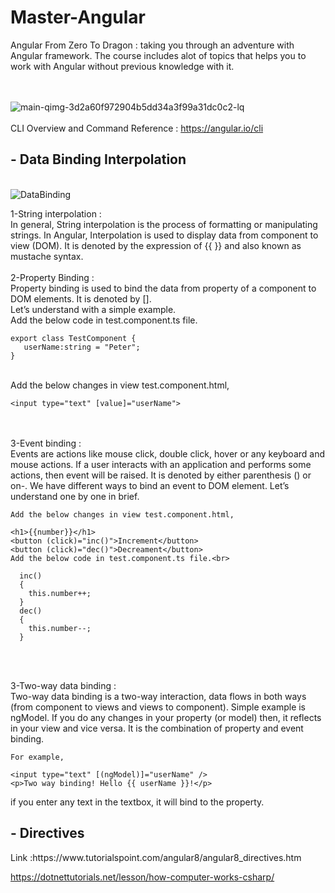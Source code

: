 # Master-Angular
Angular From Zero To Dragon : taking you through an adventure with Angular framework. The course includes alot of topics that helps you to work with Angular without previous knowledge with it.
<br>
<br>
<br>

![main-qimg-3d2a60f972904b5dd34a3f99a31dc0c2-lq](https://user-images.githubusercontent.com/43557035/207872097-f730899c-4247-401b-9744-ae372b2058ba.jpg)
<br>
<br>
 CLI Overview and Command Reference :
 https://angular.io/cli
<br>
<h2>- Data Binding Interpolation</h2>


<br>![DataBinding](https://user-images.githubusercontent.com/43557035/208134239-39db2556-76f8-43d1-b6a5-5ba6acf8b016.JPG)

1-String interpolation : <br>
In general, String interpolation is the process of formatting or manipulating strings. In Angular, Interpolation is used to display data from component to view (DOM). It is denoted by the expression of {{ }} and also known as mustache syntax.
<br>
<br>
2-Property Binding :<br>
Property binding is used to bind the data from property of a component to DOM elements. It is denoted by [].
<br>
Let’s understand with a simple example.<br>
Add the below code in test.component.ts file.<br>
```
export class TestComponent { 
   userName:string = "Peter"; 
}
```
<br>
Add the below changes in view test.component.html,
<br>

```
<input type="text" [value]="userName">

```
<br>
<br>
3-Event binding :<br>
Events are actions like mouse click, double click, hover or any keyboard and mouse actions. If a user interacts with an application and performs some actions, then event will be raised. It is denoted by either parenthesis () or on-. We have different ways to bind an event to DOM element. Let’s understand one by one in brief.<br>

```
Add the below changes in view test.component.html,

<h1>{{number}}</h1>
<button (click)="inc()">Increment</button>
<button (click)="dec()">Decreament</button>
Add the below code in test.component.ts file.<br>

  inc()
  {
    this.number++;
  }
  dec()
  {
    this.number--;
  }
  
  ```
  <br>
<br>
3-Two-way data binding :<br>
Two-way data binding is a two-way interaction, data flows in both ways (from component to views and views to component). Simple example is ngModel. If you do any changes in your property (or model) then, it reflects in your view and vice versa. It is the combination of property and event binding.  <br>

```
For example,

<input type="text" [(ngModel)]="userName" />
<p>Two way binding! Hello {{ userName }}!</p>

```
 if you enter any text in the textbox, it will bind to the property.
<br>
<h2>- Directives </h2>
Link :https://www.tutorialspoint.com/angular8/angular8_directives.htm

https://dotnettutorials.net/lesson/how-computer-works-csharp/
